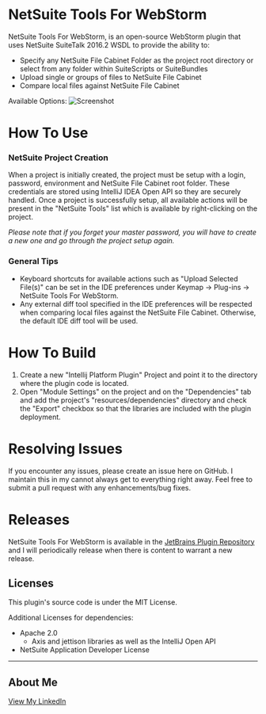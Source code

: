 # NetSuite Tools For WebStorm
NetSuite Tools For WebStorm, is an open-source WebStorm plugin that uses NetSuite SuiteTalk 2016.2 WSDL to provide the ability to:
  - Specify any NetSuite File Cabinet Folder as the project root directory or select from any folder within SuiteScripts or SuiteBundles
  - Upload single or groups of files to NetSuite File Cabinet
  - Compare local files against NetSuite File Cabinet

Available Options:
![Screenshot](https://plugins.jetbrains.com/files/8305/screenshot_15807.png)

# How To Use
### NetSuite Project Creation
When a project is initially created, the project must be setup with a login, password, environment and NetSuite File Cabinet root folder. These credentials are stored using IntelliJ IDEA Open API so they are securely handled. Once a project is successfully setup, all available actions will be present in the "NetSuite Tools" list which is available by right-clicking on the project.

*Please note that if you forget your master password, you will have to create a new one and go through the project setup again.*

### General Tips
- Keyboard shortcuts for available actions such as "Upload Selected File(s)" can be set in the IDE preferences under Keymap -> Plug-ins -> NetSuite Tools For WebStorm.
- Any external diff tool specified in the IDE preferences will be respected when comparing local files against the NetSuite File Cabinet. Otherwise, the default IDE diff tool will be used.

# How To Build
1. Create a new "Intellij Platform Plugin" Project and point it to the directory where the plugin code is located.
2. Open "Module Settings" on the project and on the "Dependencies" tab and add the project's "resources/dependencies" directory and check the "Export" checkbox so that the libraries are included with the plugin deployment.

# Resolving Issues
If you encounter any issues, please create an issue here on GitHub. I maintain this in my cannot always get to everything right away. Feel free to submit a pull request with any enhancements/bug fixes.

# Releases
NetSuite Tools For WebStorm is available in the [JetBrains Plugin Repository](https://plugins.jetbrains.com/plugin/8305?pr=idea) and I will periodically release when there is content to warrant a new release.

Licenses
----
This plugin's source code is under the MIT License.

Additional Licenses for dependencies:
   * Apache 2.0
      * Axis and jettison libraries as well as the IntelliJ Open API
   * NetSuite Application Developer License

----

About Me
----
[View My LinkedIn](https://www.linkedin.com/pub/chris-reece/118/853/424)